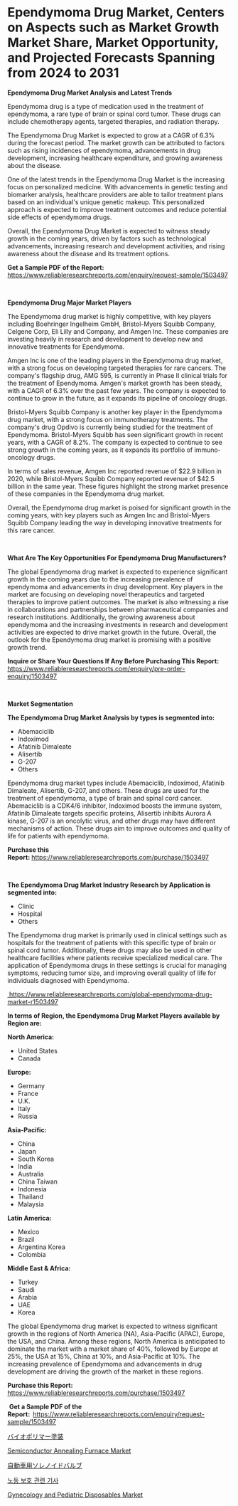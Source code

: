 <p><h1>Ependymoma Drug Market, Centers on Aspects such as Market Growth Market Share, Market Opportunity, and Projected Forecasts Spanning from 2024 to 2031</h1></p><p><strong>Ependymoma Drug Market Analysis and Latest Trends</strong></p>
<p><p>Ependymoma drug is a type of medication used in the treatment of ependymoma, a rare type of brain or spinal cord tumor. These drugs can include chemotherapy agents, targeted therapies, and radiation therapy.</p><p>The Ependymoma Drug Market is expected to grow at a CAGR of 6.3% during the forecast period. The market growth can be attributed to factors such as rising incidences of ependymoma, advancements in drug development, increasing healthcare expenditure, and growing awareness about the disease.</p><p>One of the latest trends in the Ependymoma Drug Market is the increasing focus on personalized medicine. With advancements in genetic testing and biomarker analysis, healthcare providers are able to tailor treatment plans based on an individual's unique genetic makeup. This personalized approach is expected to improve treatment outcomes and reduce potential side effects of ependymoma drugs.</p><p>Overall, the Ependymoma Drug Market is expected to witness steady growth in the coming years, driven by factors such as technological advancements, increasing research and development activities, and rising awareness about the disease and its treatment options.</p></p>
<p><strong>Get a Sample PDF of the Report:&nbsp;</strong> <a href="https://www.reliableresearchreports.com/enquiry/request-sample/1503497">https://www.reliableresearchreports.com/enquiry/request-sample/1503497</a></p>
<p>&nbsp;</p>
<p><strong>Ependymoma Drug Major Market Players</strong></p>
<p><p>The Ependymoma drug market is highly competitive, with key players including Boehringer Ingelheim GmbH, Bristol-Myers Squibb Company, Celgene Corp, Eli Lilly and Company, and Amgen Inc. These companies are investing heavily in research and development to develop new and innovative treatments for Ependymoma.</p><p>Amgen Inc is one of the leading players in the Ependymoma drug market, with a strong focus on developing targeted therapies for rare cancers. The company's flagship drug, AMG 595, is currently in Phase II clinical trials for the treatment of Ependymoma. Amgen's market growth has been steady, with a CAGR of 6.3% over the past few years. The company is expected to continue to grow in the future, as it expands its pipeline of oncology drugs.</p><p>Bristol-Myers Squibb Company is another key player in the Ependymoma drug market, with a strong focus on immunotherapy treatments. The company's drug Opdivo is currently being studied for the treatment of Ependymoma. Bristol-Myers Squibb has seen significant growth in recent years, with a CAGR of 8.2%. The company is expected to continue to see strong growth in the coming years, as it expands its portfolio of immuno-oncology drugs.</p><p>In terms of sales revenue, Amgen Inc reported revenue of $22.9 billion in 2020, while Bristol-Myers Squibb Company reported revenue of $42.5 billion in the same year. These figures highlight the strong market presence of these companies in the Ependymoma drug market.</p><p>Overall, the Ependymoma drug market is poised for significant growth in the coming years, with key players such as Amgen Inc and Bristol-Myers Squibb Company leading the way in developing innovative treatments for this rare cancer.</p></p>
<p>&nbsp;</p>
<p><strong>What Are The Key Opportunities For Ependymoma Drug Manufacturers?</strong></p>
<p><p>The global Ependymoma drug market is expected to experience significant growth in the coming years due to the increasing prevalence of ependymoma and advancements in drug development. Key players in the market are focusing on developing novel therapeutics and targeted therapies to improve patient outcomes. The market is also witnessing a rise in collaborations and partnerships between pharmaceutical companies and research institutions. Additionally, the growing awareness about ependymoma and the increasing investments in research and development activities are expected to drive market growth in the future. Overall, the outlook for the Ependymoma drug market is promising with a positive growth trend.</p></p>
<p><strong>Inquire or Share Your Questions If Any Before Purchasing This Report:</strong> <a href="https://www.reliableresearchreports.com/enquiry/pre-order-enquiry/1503497">https://www.reliableresearchreports.com/enquiry/pre-order-enquiry/1503497</a></p>
<p>&nbsp;</p>
<p><strong>Market Segmentation</strong></p>
<p><strong>The Ependymoma Drug Market Analysis by types is segmented into:</strong></p>
<p><ul><li>Abemaciclib</li><li>Indoximod</li><li>Afatinib Dimaleate</li><li>Alisertib</li><li>G-207</li><li>Others</li></ul></p>
<p><p>Ependymoma drug market types include Abemaciclib, Indoximod, Afatinib Dimaleate, Alisertib, G-207, and others. These drugs are used for the treatment of ependymoma, a type of brain and spinal cord cancer. Abemaciclib is a CDK4/6 inhibitor, Indoximod boosts the immune system, Afatinib Dimaleate targets specific proteins, Alisertib inhibits Aurora A kinase, G-207 is an oncolytic virus, and other drugs may have different mechanisms of action. These drugs aim to improve outcomes and quality of life for patients with ependymoma.</p></p>
<p><strong>Purchase this Report:&nbsp;</strong><a href="https://www.reliableresearchreports.com/purchase/1503497">https://www.reliableresearchreports.com/purchase/1503497</a></p>
<p>&nbsp;</p>
<p><strong>The Ependymoma Drug Market Industry Research by Application is segmented into:</strong></p>
<p><ul><li>Clinic</li><li>Hospital</li><li>Others</li></ul></p>
<p><p>The Ependymoma drug market is primarily used in clinical settings such as hospitals for the treatment of patients with this specific type of brain or spinal cord tumor. Additionally, these drugs may also be used in other healthcare facilities where patients receive specialized medical care. The application of Ependymoma drugs in these settings is crucial for managing symptoms, reducing tumor size, and improving overall quality of life for individuals diagnosed with Ependymoma.</p></p>
<p><a href="https://www.reliableresearchreports.com/global-ependymoma-drug-market-r1503497">&nbsp;https://www.reliableresearchreports.com/global-ependymoma-drug-market-r1503497</a></p>
<p><strong>In terms of Region, the Ependymoma Drug Market Players available by Region are:</strong></p>
<p>
    <p> <strong> North America: </strong>
        <ul>
            <li>United States</li>
            <li>Canada</li>
        </ul>
        </p> 
    <p> <strong> Europe: </strong>
        <ul>
            <li>Germany</li>
            <li>France</li>
            <li>U.K.</li>
            <li>Italy</li>
            <li>Russia</li>
        </ul>
        </p> 
    <p> <strong> Asia-Pacific: </strong>
        <ul>
            <li>China</li>
            <li>Japan</li>
            <li>South Korea</li>
            <li>India</li>
            <li>Australia</li>
            <li>China Taiwan</li>
            <li>Indonesia</li>
            <li>Thailand</li>
            <li>Malaysia</li>
        </ul>
        </p> 
    <p> <strong> Latin America: </strong>
        <ul>
            <li>Mexico</li>
            <li>Brazil</li>
            <li>Argentina Korea</li>
            <li>Colombia</li>
        </ul>
        </p> 
    <p> <strong> Middle East & Africa: </strong>
        <ul>
            <li>Turkey</li>
            <li>Saudi</li>
            <li>Arabia</li>
            <li>UAE</li>
            <li>Korea</li>
        </ul>
    </p>
    </p>
<p><p>The global Ependymoma drug market is expected to witness significant growth in the regions of North America (NA), Asia-Pacific (APAC), Europe, the USA, and China. Among these regions, North America is anticipated to dominate the market with a market share of 40%, followed by Europe at 25%, the USA at 15%, China at 10%, and Asia-Pacific at 10%. The increasing prevalence of Ependymoma and advancements in drug development are driving the growth of the market in these regions.</p></p>
<p><strong>Purchase this Report: </strong><a href="https://www.reliableresearchreports.com/purchase/1503497">https://www.reliableresearchreports.com/purchase/1503497</a></p>
<p>&nbsp;<strong>Get a Sample PDF of the Report:&nbsp;&nbsp;</strong><a href="https://www.reliableresearchreports.com/enquiry/request-sample/1503497">https://www.reliableresearchreports.com/enquiry/request-sample/1503497</a></p>
<p><strong></strong></p>
<p><p><a href="https://github.com/decker5351/Market-Research-Report-List-1/blob/main/550083694899.md">バイオポリマー塗装</a></p><p><a href="https://github.com/wwwkeltoum/Market-Research-Report-List-3/blob/main/semiconductor-annealing-furnace-market.md">Semiconductor Annealing Furnace Market</a></p><p><a href="https://github.com/tubbs463/Market-Research-Report-List-1/blob/main/682896094900.md">自動車用ソレノイドバルブ</a></p><p><a href="https://github.com/puputanisa684/Market-Research-Report-List-1/blob/main/127253586538.md">노동 보호 관련 기사</a></p><p><a href="https://github.com/joannesouthgate/Market-Research-Report-List-3/blob/main/gynecology-and-pediatric-disposables-market.md">Gynecology and Pediatric Disposables Market</a></p></p>
